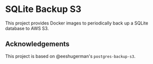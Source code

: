 # SQLite Backup S3

This project provides Docker images to periodically back up a SQLite database to AWS S3.

## Acknowledgements

This project is based on @eeshugerman's `postgres-backup-s3`.

